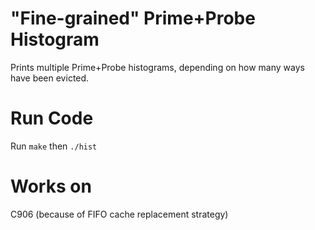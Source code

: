 # "Fine-grained" Prime+Probe Histogram
Prints multiple Prime+Probe histograms, depending on how many ways have been evicted. 

# Run Code
Run `make` then `./hist`

# Works on 
C906 (because of FIFO cache replacement strategy)